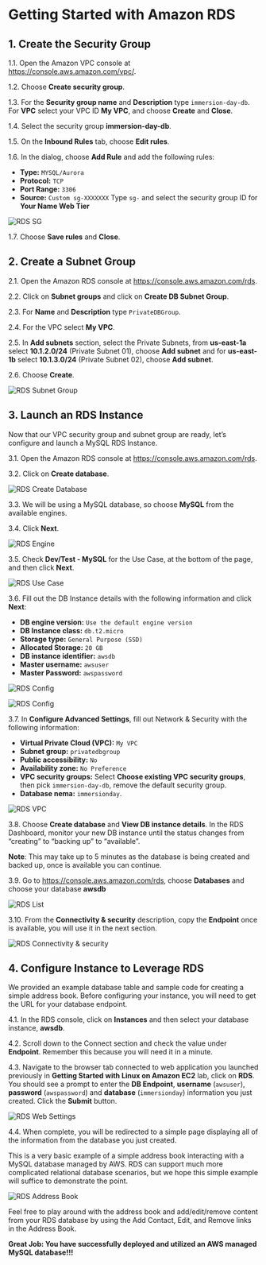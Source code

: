 # Getting Started with Amazon RDS

## 1. Create the Security Group

1.1\. Open the Amazon VPC console at https://console.aws.amazon.com/vpc/.

1.2\. Choose **Create security group**.

1.3\. For the **Security group name** and **Description** type `immersion-day-db`. For **VPC** select your VPC ID **My VPC**, and choose **Create** and **Close**.

1.4\. Select the security group **immersion-day-db**.

1.5\. On the **Inbound Rules** tab, choose **Edit rules**.

1.6\. In the dialog, choose **Add Rule** and add the following rules:

* **Type:** `MYSQL/Aurora`
* **Protocol:** `TCP`
* **Port Range:** `3306`
* **Source:** `Custom sg-XXXXXXX` Type `sg-` and select the security group ID for **Your Name Web Tier**

![RDS SG](images/rds-sg-create.png)

1.7\. Choose **Save rules** and **Close**.

## 2. Create a Subnet Group

2.1\.	Open the Amazon RDS console at  https://console.aws.amazon.com/rds.

2.2\.	Click on **Subnet groups** and click on **Create DB Subnet Group**.

2.3\.	For **Name** and **Description** type `PrivateDBGroup`.

2.4\.	For the VPC select **My VPC**.

2.5\.	In **Add subnets** section, select the Private Subnets, from **us-east-1a** select **10.1.2.0/24** (Private Subnet 01), choose **Add subnet** and for **us-east-1b** select **10.1.3.0/24** (Private Subnet 02), choose **Add subnet**.

2.6\.	Choose **Create**.

![RDS Subnet Group](images/rds-subnet-group.png)

## 3. Launch an RDS Instance

Now that our VPC security group and subnet group are ready, let’s configure and launch a MySQL RDS Instance.

3.1\. Open the Amazon RDS console at  https://console.aws.amazon.com/rds.

3.2\. Click on **Create database**.

![RDS Create Database](images/rds-launch.png)

3.3\. We will be using a MySQL database, so choose **MySQL** from the available engines.

3.4\. Click **Next**.

![RDS Engine](images/rds-engine.png)

3.5\. Check **Dev/Test - MySQL** for the Use Case, at the bottom of the page, and then click **Next**.

![RDS Use Case](images/rds-use-case.png)

3.6\. Fill out the DB Instance details with the following information and click **Next**:

* **DB engine version:** `Use the default engine version`
* **DB Instance class:** `db.t2.micro`
* **Storage type:** `General Purpose (SSD)`
* **Allocated Storage:** `20 GB`
* **DB instance identifier:** `awsdb`
* **Master username:** `awsuser`
* **Master Password:** `awspassword`

![RDS Config](images/rds-config-1.png)

![RDS Config](images/rds-config-2.png)

3.7\. In **Configure Advanced Settings**, fill out Network & Security with the following information:

* **Virtual Private Cloud (VPC):** `My VPC`
* **Subnet group:** `privatedbgroup`
* **Public accessibility:** `No`
* **Availability zone:** `No Preference`
* **VPC security groups:** Select **Choose existing VPC security groups**, then pick `immersion-day-db`, remove the default security group.
* **Database nema:** `immersionday`.

![RDS VPC](images/rds-vpc.png)

3.8\. Choose **Create database** and **View DB instance details**. In the RDS Dashboard, monitor your new DB instance until the status changes from “creating” to “backing up” to “available”. 

**Note**: This may take up to 5 minutes as the database is being created and backed up, once is available you can continue.

3.9\. Go to https://console.aws.amazon.com/rds, choose **Databases** and choose your database **awsdb**  

![RDS List](images/rds-list.png)

3.10\. From the **Connectivity & security** description, copy the **Endpoint** once is available, you will use it in the next section.

![RDS Connectivity & security](images/rds-connectivity.png)

## 4. Configure Instance to Leverage RDS

We provided an example database table and sample code for creating a simple address book.  Before configuring your instance, you will need to get the URL for your database endpoint.

4.1\. In the RDS console, click on **Instances** and then select your database instance, **awsdb**.

4.2\. Scroll down to the Connect section and check the value under **Endpoint**. Remember this because you will need it in a minute.

4.3\. Navigate to the browser tab connected to web application you launched previously in **Getting Started with Linux on Amazon EC2** lab, click on **RDS**. You should see a prompt to enter the **DB Endpoint**, **username** (`awsuser`), **password** (`awspassword`) and **database** (`immersionday`) information you just created. Click the **Submit** button.

![RDS Web Settings](images/rds-web-settings.png)

4.4\. When complete, you will be redirected to a simple page displaying all of the information from the database you just created.

This is a very basic example of a simple address book interacting with a MySQL database managed by AWS.  RDS can support much more complicated relational database scenarios, but we hope this simple example will suffice to demonstrate the point.

![RDS Address Book](images/rds-address.png)

Feel free to play around with the address book and add/edit/remove content from your RDS database by using the Add Contact, Edit, and Remove links in the Address Book.

**Great Job: You have successfully deployed and utilized an AWS managed MySQL database!!!**